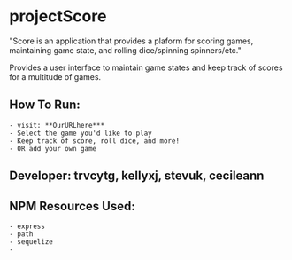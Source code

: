 # projectScore

"Score is an application that provides a plaform for scoring games, maintaining game state, and rolling dice/spinning spinners/etc."

Provides a user interface to maintain game states and keep track of scores for a multitude of games.

## How To Run:

    - visit: **OurURLhere***
    - Select the game you'd like to play
    - Keep track of score, roll dice, and more!
    - OR add your own game

## Developer: trvcytg, kellyxj, stevuk, cecileann

## NPM Resources Used:

    - express
    - path
    - sequelize
    -
